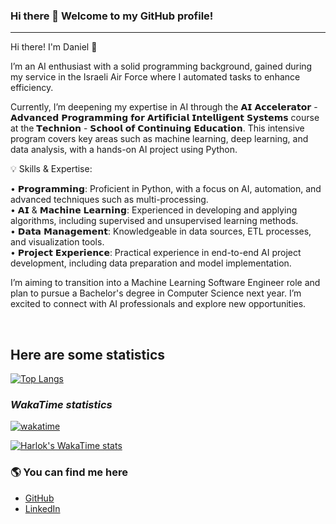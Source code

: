 ### Hi there 👋 Welcome to my GitHub profile!
---
Hi there! I'm Daniel 👋

I’m an AI enthusiast with a solid programming background, gained during my service in the Israeli Air Force where I automated tasks to enhance efficiency.

Currently, I’m deepening my expertise in AI through the 𝗔𝗜 𝗔𝗰𝗰𝗲𝗹𝗲𝗿𝗮𝘁𝗼𝗿 - 𝗔𝗱𝘃𝗮𝗻𝗰𝗲𝗱 𝗣𝗿𝗼𝗴𝗿𝗮𝗺𝗺𝗶𝗻𝗴 𝗳𝗼𝗿 𝗔𝗿𝘁𝗶𝗳𝗶𝗰𝗶𝗮𝗹 𝗜𝗻𝘁𝗲𝗹𝗹𝗶𝗴𝗲𝗻𝘁 𝗦𝘆𝘀𝘁𝗲𝗺𝘀 course at the 𝗧𝗲𝗰𝗵𝗻𝗶𝗼𝗻 - 𝗦𝗰𝗵𝗼𝗼𝗹 𝗼𝗳 𝗖𝗼𝗻𝘁𝗶𝗻𝘂𝗶𝗻𝗴 𝗘𝗱𝘂𝗰𝗮𝘁𝗶𝗼𝗻. This intensive program covers key areas such as machine learning, deep learning, and data analysis, with a hands-on AI project using Python.

💡 Skills & Expertise:

• 𝗣𝗿𝗼𝗴𝗿𝗮𝗺𝗺𝗶𝗻𝗴: Proficient in Python, with a focus on AI, automation, and advanced techniques such as multi-processing.  
• 𝗔𝗜 & 𝗠𝗮𝗰𝗵𝗶𝗻𝗲 𝗟𝗲𝗮𝗿𝗻𝗶𝗻𝗴: Experienced in developing and applying algorithms, including supervised and unsupervised learning methods.  
• 𝗗𝗮𝘁𝗮 𝗠𝗮𝗻𝗮𝗴𝗲𝗺𝗲𝗻𝘁: Knowledgeable in data sources, ETL processes, and visualization tools.  
• 𝗣𝗿𝗼𝗷𝗲𝗰𝘁 𝗘𝘅𝗽𝗲𝗿𝗶𝗲𝗻𝗰𝗲: Practical experience in end-to-end AI project development, including data preparation and model implementation.  

I’m aiming to transition into a Machine Learning Software Engineer role and plan to pursue a Bachelor's degree in Computer Science next year. I’m excited to connect with AI professionals and explore new opportunities.

<br>

## Here are some statistics

[![Top Langs](https://github-readme-stats.vercel.app/api/top-langs/?username=DanielDekhtyar&layout=donut&hide=Makefile&langs_count=5)](https://github.com/anuraghazra/github-readme-stats)  

### _WakaTime statistics_

[![wakatime](https://wakatime.com/badge/user/018af256-e97d-440d-accc-c9b9bc342149.svg)](https://wakatime.com/@018af256-e97d-440d-accc-c9b9bc342149)  

[![Harlok's WakaTime stats](https://github-readme-stats.vercel.app/api/wakatime?username=DanielDekhtyar&layout=compact&hide=JSON,Ezhil,git%20config,Text,Bash,Other)](https://github.com/anuraghazra/github-readme-stats)  

### 🌎 You can find me here 
- [GitHub](https://github.com/DanielDekhtyar)
- [LinkedIn](https://www.linkedin.com/in/daniel-dekhtyar/)


<!--
**DanielDekhtyar/DanielDekhtyar** is a ✨ _special_ ✨ repository because its `README.md` (this file) appears on your GitHub profile.

Here are some ideas to get you started:

- 🔭 I’m currently working on ...
- 🌱 I’m currently learning ...
- 👯 I’m looking to collaborate on ...
- 🤔 I’m looking for help with ...
- 💬 Ask me about ...
- 📫 How to reach me: ...
- 😄 Pronouns: ...
- ⚡ Fun fact: ...
-->
